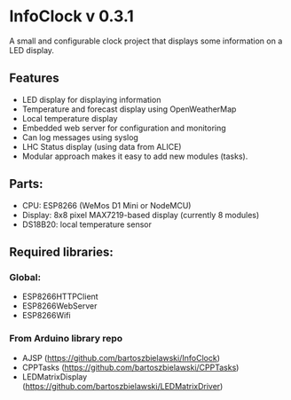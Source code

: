 # InfoClock v 0.3.1

A small and configurable clock project that displays some information on a LED display.

## Features
* LED display for displaying information
* Temperature and forecast display using OpenWeatherMap
* Local temperature display
* Embedded web server for configuration and monitoring
* Can log messages using syslog
* LHC Status display (using data from ALICE)
* Modular approach makes it easy to add new modules (tasks).

## Parts:
* CPU:      ESP8266 (WeMos D1 Mini or NodeMCU)
* Display:  8x8 pixel MAX7219-based display (currently 8 modules)
* DS18B20:  local temperature sensor

## Required libraries:

### Global:
* ESP8266HTTPClient
* ESP8266WebServer
* ESP8266Wifi

### From Arduino library repo
* AJSP (https://github.com/bartoszbielawski/InfoClock)
* CPPTasks (https://github.com/bartoszbielawski/CPPTasks)
* LEDMatrixDisplay (https://github.com/bartoszbielawski/LEDMatrixDriver)
